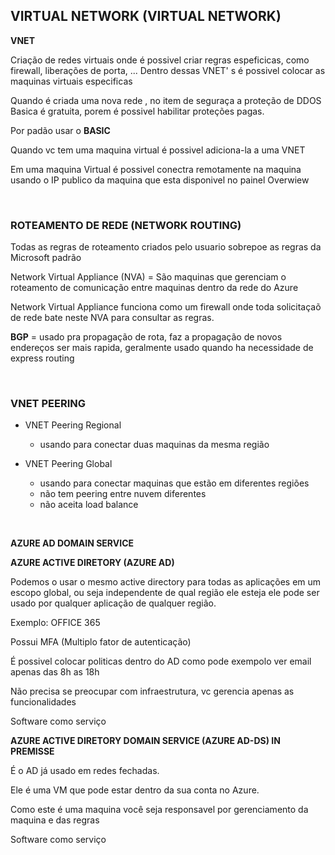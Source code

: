 ## VIRTUAL NETWORK (VIRTUAL NETWORK)

**VNET**

Criação de redes virtuais onde é possivel criar regras espeficicas, como firewall, liberações de porta, ... Dentro dessas VNET' s é possivel colocar as maquinas virtuais especificas


Quando é criada uma nova rede , no item de seguraça a proteção de DDOS Basica é gratuita, porem é possivel habilitar proteções pagas.

Por padão usar o **BASIC**

Quando vc tem uma maquina virtual é possivel adiciona-la a uma VNET

Em uma maquina Virtual é possivel conectra remotamente na maquina usando o IP publico da maquina que esta disponivel no painel Overwiew

<br>

### ROTEAMENTO DE REDE (NETWORK ROUTING)

Todas as regras de roteamento criados pelo usuario sobrepoe as regras da Microsoft padrão

Network Virtual Appliance (NVA) = São maquinas que gerenciam o roteamento de comunicação entre maquinas dentro da rede do Azure

Network Virtual Appliance funciona como um firewall onde toda solicitaçaõ de rede bate neste NVA para consultar as regras.

**BGP** = usado pra propagação de rota, faz a propagação de novos endereços ser mais rapida, geralmente usado quando ha necessidade de express routing

<br>

### VNET PEERING

-   VNET Peering Regional
    -   usando para conectar duas maquinas da mesma região


-   VNET Peering Global
    -   usando para conectar maquinas que estão em diferentes regiões
    -   não tem peering entre nuvem diferentes
    -   não aceita load balance

<br>

**AZURE AD DOMAIN SERVICE**

**AZURE ACTIVE DIRETORY (AZURE AD)**

Podemos o usar o mesmo active directory para todas as aplicações em um  escopo global, ou seja independente de qual região ele esteja ele pode ser usado por qualquer aplicação de qualquer região.

Exemplo: OFFICE 365

Possui MFA (Multiplo fator de autenticação)

É possivel colocar politicas dentro do AD como pode exempolo ver email apenas das 8h as 18h

Não precisa se preocupar com infraestrutura, vc gerencia apenas as funcionalidades

Software como serviço

**AZURE ACTIVE DIRETORY DOMAIN SERVICE (AZURE AD-DS) IN PREMISSE**

É o AD já usado em redes fechadas.

Ele é uma VM que pode estar dentro da sua conta no Azure.

Como este é uma maquina você seja responsavel por gerenciamento da maquina e das regras

Software como serviço


